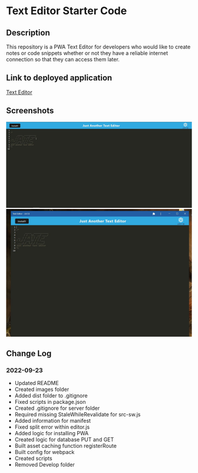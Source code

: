 # Text Editor Starter Code

## Description

This repository is a PWA Text Editor for developers who would like to create notes or code snippets whether or not they have a reliable internet connection so that they can access them later.

## Link to deployed application

[Text Editor](https://guarded-ridge-10827.herokuapp.com/)

## Screenshots

![Web Text Editor](images/webtexteditor.JPG)
![Downloaded Text Editor](images/downloadedtexteditor.JPG)

## Change Log

### 2022-09-23
* Updated README
* Created images folder
* Added dist folder to .gitignore
* Fixed scripts in package.json
* Created .gitignore for server folder
* Required missing StaleWhileRevalidate for src-sw.js
* Added information for manifest
* Fixed split error within editor.js
* Added logic for installing PWA
* Created logic for database PUT and GET
* Built asset caching function registerRoute
* Built config for webpack
* Created scripts
* Removed Develop folder